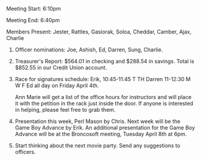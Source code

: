 Meeting Start: 6:10pm </p><p>
Meeting End: 6:40pm </p><p>
Members Present: Jester, Rattles, Gasiorak, Soloa, Cheddar, Camber, Ajax, Charlie </p><p>
1. Officer nominations: Joe, Ashish, Ed, Darren, Sung, Charlie. </p><p>
2. Treasurer's Report: $564.01 in checking and $288.54 in savings.    Total is $852.55 in our Credit Union account. </p><p>
3. Race for signatures schedule:    Erik, 10:45-11:45 T TH    Darren 11-12:30 M W F    Ed all day on Friday April 4th. </p><p>
Ann Marie will get a list of the office hours for instructors and will place it with the petition in the rack just inside the door. If anyone is interested in helping, please feel free to grab them. </p><p>
4. Presentation this week, Perl Mason by Chris. Next week will be the Game Boy Advance by Erik. An additional presentation for the Game Boy Advance will be at the Broncosoft meeting, Tuesday April 8th at 6pm. </p><p>
5. Start thinking about the next movie party. Send any suggestions to officers.</p>
